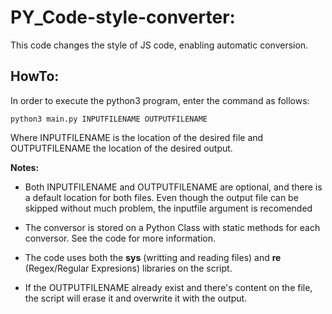 # PY_Code-style-converter:

This code changes the style of JS code, enabling automatic conversion.

## HowTo:
In order to execute the python3 program, enter the command as follows:

    python3 main.py INPUTFILENAME OUTPUTFILENAME

Where INPUTFILENAME is the location of the desired file and OUTPUTFILENAME the location of the desired output.

**Notes:**
- Both INPUTFILENAME and OUTPUTFILENAME are optional, and there is a default location for both files. Even though the output file can be skipped without much problem, the inputfile argument is recomended

- The conversor is stored on a Python Class with static methods for each conversor. See the code for more information.

- The code uses both the **sys** (writting and reading files) and **re** (Regex/Regular Expresions) libraries on the script.

- If the OUTPUTFILENAME already exist and there's content on the file, the script will erase it and overwrite it with the output.
